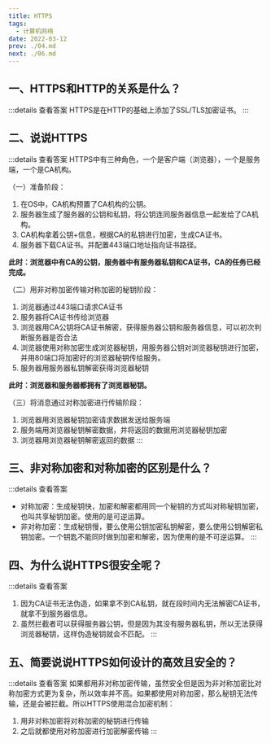 ```yaml
---
title: HTTPS
tags: 
  - 计算机网络
date: 2022-03-12
prev: ./04.md
next: ./06.md
---
```


## 一、HTTPS和HTTP的关系是什么？
:::details 查看答案
HTTPS是在HTTP的基础上添加了SSL/TLS加密证书。
:::

## 二、说说HTTPS
:::details 查看答案
HTTPS中有三种角色，一个是客户端（浏览器），一个是服务端，一个是CA机构。

（一）准备阶段：
1. 在OS中，CA机构预置了CA机构的公钥。
2. 服务器生成了服务器的公钥和私钥，将公钥连同服务器信息一起发给了CA机构。
3. CA机构拿着公钥+信息，根据CA的私钥进行加密，生成CA证书。
4. 服务器下载CA证书。并配置443端口地址指向证书路径。

**此时：浏览器中有CA的公钥，服务器中有服务器私钥和CA证书，CA的任务已经完成。**

（二）用非对称加密传输对称加密的秘钥阶段：
1. 浏览器通过443端口请求CA证书
2. 服务器将CA证书传给浏览器
3. 浏览器用CA公钥将CA证书解密，获得服务器公钥和服务器信息，可以初次判断服务器是否合法
4. 浏览器使用对称加密生成浏览器秘钥，用服务器公钥对浏览器秘钥进行加密，并用80端口将加密好的浏览器秘钥传给服务。
5. 服务器用服务器私钥解密获得浏览器秘钥

**此时：浏览器和服务器都拥有了浏览器秘钥。**

（三）将消息通过对称加密进行传输阶段：
1. 浏览器用浏览器秘钥加密请求数据发送给服务端
2. 服务端用浏览器秘钥解密数据，并将返回的数据用浏览器秘钥加密
3. 浏览器用浏览器秘钥解密返回的数据
:::

## 三、非对称加密和对称加密的区别是什么？
:::details 查看答案
- 对称加密：生成秘钥快，加密和解密都用同一个秘钥的方式叫对称秘钥加密，也叫共享秘钥加密。使用的是可逆运算。
- 非对称加密：生成秘钥慢，要么使用公钥加密私钥解密，要么使用公钥解密私钥加密。一个钥匙不能同时做到加密和解密，因为使用的是不可逆运算。
:::

## 四、为什么说HTTPS很安全呢？
:::details 查看答案
1. 因为CA证书无法伪造，如果拿不到CA私钥，就在段时间内无法解密CA证书，就拿不到服务器信息。
2. 虽然拦截者可以获得服务器公钥，但是因为其没有服务器私钥，所以无法获得浏览器秘钥，这样伪造秘钥就会不匹配。
:::

## 五、简要说说HTTPS如何设计的高效且安全的？
:::details 查看答案
如果都用非对称加密传输，虽然安全但是因为非对称加密比对称加密方式更为复杂，所以效率并不高。如果都使用对称加密，那么秘钥无法传输，还是会被拦截。所以HTTPS使用混合加密机制：
1. 用非对称加密将对称加密的秘钥进行传输
2. 之后就都使用对称加密进行加密解密传输
:::